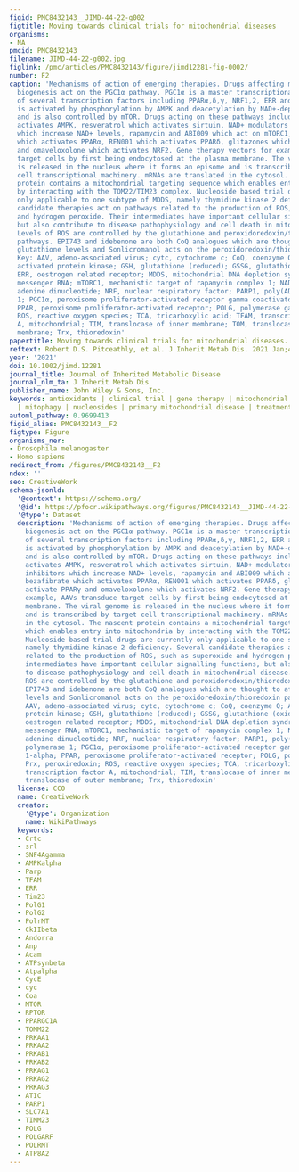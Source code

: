 ```yaml
---
figid: PMC8432143__JIMD-44-22-g002
figtitle: Moving towards clinical trials for mitochondrial diseases
organisms:
- NA
pmcid: PMC8432143
filename: JIMD-44-22-g002.jpg
figlink: /pmc/articles/PMC8432143/figure/jimd12281-fig-0002/
number: F2
caption: 'Mechanisms of action of emerging therapies. Drugs affecting mitochondrial
  biogenesis act on the PGC1α pathway. PGC1α is a master transcriptional coactivator
  of several transcription factors including PPARα,δ,γ, NRF1,2, ERR and TFAM. PGC1α
  is activated by phosphorylation by AMPK and deacetylation by NAD+‐dependent sirtuin,
  and is also controlled by mTOR. Drugs acting on these pathways include AICAR which
  activates AMPK, resveratrol which activates sirtuin, NAD+ modulators and PARP1 inhibitors
  which increase NAD+ levels, rapamycin and ABI009 which act on mTORC1, bezafibrate
  which activates PPARα, REN001 which activates PPARδ, glitazones which activate PPARγ
  and omaveloxolone which activates NRF2. Gene therapy vectors for example, AAVs transduce
  target cells by first being endocytosed at the plasma membrane. The viral genome
  is released in the nucleus where it forms an episome and is transcribed by target
  cell transcriptional machinery. mRNAs are translated in the cytosol. The nascent
  protein contains a mitochondrial targeting sequence which enables entry into mitochondria
  by interacting with the TOM22/TIM23 complex. Nucleoside based trial drugs are currently
  only applicable to one subtype of MDDS, namely thymidine kinase 2 deficiency. Several
  candidate therapies act on pathways related to the production of ROS, such as superoxide
  and hydrogen peroxide. Their intermediates have important cellular signalling functions,
  but also contribute to disease pathophysiology and cell death in mitochondrial disease.
  Levels of ROS are controlled by the glutathione and peroxidoredoxin/thioredoxin
  pathways. EPI743 and idebenone are both CoQ analogues which are thought to affect
  glutathione levels and Sonlicromanol acts on the peroxidoredoxin/thioredoxin pathway.
  Key: AAV, adeno‐associated virus; cytc, cytochrome c; CoQ, coenzyme Q; AMPK, AMP
  activated protein kinase; GSH, glutathione (reduced); GSSG, glutathione (oxidised);
  ERR, oestrogen related receptor; MDDS, mitochondrial DNA depletion syndrome; mRNA,
  messenger RNA; mTORC1, mechanistic target of rapamycin complex 1; NAD, nicotinamide
  adenine dinucleotide; NRF, nuclear respiratory factor; PARP1, poly(ADP‐ribose) polymerase
  1; PGC1α, peroxisome proliferator‐activated receptor gamma coactivator 1‐alpha;
  PPAR, peroxisome proliferator‐activated receptor; POLG, polymerase gamma; Prx, peroxiredoxin;
  ROS, reactive oxygen species; TCA, tricarboxylic acid; TFAM, transcription factor
  A, mitochondrial; TIM, translocase of inner membrane; TOM, translocase of outer
  membrane; Trx, thioredoxin'
papertitle: Moving towards clinical trials for mitochondrial diseases.
reftext: Robert D.S. Pitceathly, et al. J Inherit Metab Dis. 2021 Jan;44(1):22-41.
year: '2021'
doi: 10.1002/jimd.12281
journal_title: Journal of Inherited Metabolic Disease
journal_nlm_ta: J Inherit Metab Dis
publisher_name: John Wiley & Sons, Inc.
keywords: antioxidants | clinical trial | gene therapy | mitochondrial biogenesis
  | mitophagy | nucleosides | primary mitochondrial disease | treatment
automl_pathway: 0.9699413
figid_alias: PMC8432143__F2
figtype: Figure
organisms_ner:
- Drosophila melanogaster
- Homo sapiens
redirect_from: /figures/PMC8432143__F2
ndex: ''
seo: CreativeWork
schema-jsonld:
  '@context': https://schema.org/
  '@id': https://pfocr.wikipathways.org/figures/PMC8432143__JIMD-44-22-g002.html
  '@type': Dataset
  description: 'Mechanisms of action of emerging therapies. Drugs affecting mitochondrial
    biogenesis act on the PGC1α pathway. PGC1α is a master transcriptional coactivator
    of several transcription factors including PPARα,δ,γ, NRF1,2, ERR and TFAM. PGC1α
    is activated by phosphorylation by AMPK and deacetylation by NAD+‐dependent sirtuin,
    and is also controlled by mTOR. Drugs acting on these pathways include AICAR which
    activates AMPK, resveratrol which activates sirtuin, NAD+ modulators and PARP1
    inhibitors which increase NAD+ levels, rapamycin and ABI009 which act on mTORC1,
    bezafibrate which activates PPARα, REN001 which activates PPARδ, glitazones which
    activate PPARγ and omaveloxolone which activates NRF2. Gene therapy vectors for
    example, AAVs transduce target cells by first being endocytosed at the plasma
    membrane. The viral genome is released in the nucleus where it forms an episome
    and is transcribed by target cell transcriptional machinery. mRNAs are translated
    in the cytosol. The nascent protein contains a mitochondrial targeting sequence
    which enables entry into mitochondria by interacting with the TOM22/TIM23 complex.
    Nucleoside based trial drugs are currently only applicable to one subtype of MDDS,
    namely thymidine kinase 2 deficiency. Several candidate therapies act on pathways
    related to the production of ROS, such as superoxide and hydrogen peroxide. Their
    intermediates have important cellular signalling functions, but also contribute
    to disease pathophysiology and cell death in mitochondrial disease. Levels of
    ROS are controlled by the glutathione and peroxidoredoxin/thioredoxin pathways.
    EPI743 and idebenone are both CoQ analogues which are thought to affect glutathione
    levels and Sonlicromanol acts on the peroxidoredoxin/thioredoxin pathway. Key:
    AAV, adeno‐associated virus; cytc, cytochrome c; CoQ, coenzyme Q; AMPK, AMP activated
    protein kinase; GSH, glutathione (reduced); GSSG, glutathione (oxidised); ERR,
    oestrogen related receptor; MDDS, mitochondrial DNA depletion syndrome; mRNA,
    messenger RNA; mTORC1, mechanistic target of rapamycin complex 1; NAD, nicotinamide
    adenine dinucleotide; NRF, nuclear respiratory factor; PARP1, poly(ADP‐ribose)
    polymerase 1; PGC1α, peroxisome proliferator‐activated receptor gamma coactivator
    1‐alpha; PPAR, peroxisome proliferator‐activated receptor; POLG, polymerase gamma;
    Prx, peroxiredoxin; ROS, reactive oxygen species; TCA, tricarboxylic acid; TFAM,
    transcription factor A, mitochondrial; TIM, translocase of inner membrane; TOM,
    translocase of outer membrane; Trx, thioredoxin'
  license: CC0
  name: CreativeWork
  creator:
    '@type': Organization
    name: WikiPathways
  keywords:
  - Crtc
  - srl
  - SNF4Agamma
  - AMPKalpha
  - Parp
  - TFAM
  - ERR
  - Tim23
  - PolG1
  - PolG2
  - PolrMT
  - CkIIbeta
  - Andorra
  - Anp
  - Acam
  - ATPsynbeta
  - Atpalpha
  - CycE
  - cyc
  - Coa
  - MTOR
  - RPTOR
  - PPARGC1A
  - TOMM22
  - PRKAA1
  - PRKAA2
  - PRKAB1
  - PRKAB2
  - PRKAG1
  - PRKAG2
  - PRKAG3
  - ATIC
  - PARP1
  - SLC7A1
  - TIMM23
  - POLG
  - POLGARF
  - POLRMT
  - ATP8A2
---
```

